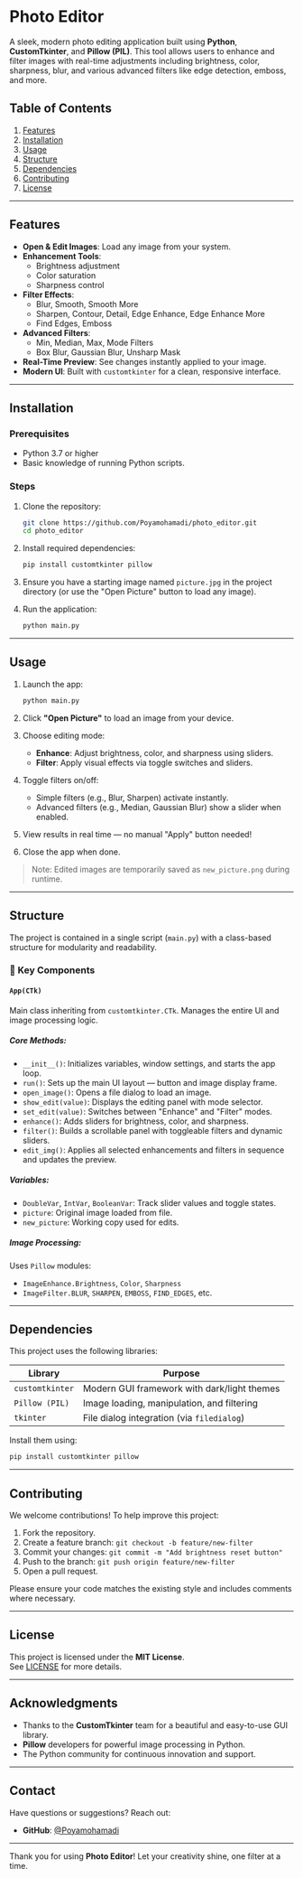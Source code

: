 
# Photo Editor

A sleek, modern photo editing application built using **Python**, **CustomTkinter**, and **Pillow (PIL)**. This tool allows users to enhance and filter images with real-time adjustments including brightness, color, sharpness, blur, and various advanced filters like edge detection, emboss, and more.

## Table of Contents

1. [Features](#features)
2. [Installation](#installation)
3. [Usage](#usage)
4. [Structure](#structure)
5. [Dependencies](#dependencies)
6. [Contributing](#contributing)
7. [License](#license)

---

## Features

- **Open & Edit Images**: Load any image from your system.
- **Enhancement Tools**:
  - Brightness adjustment
  - Color saturation
  - Sharpness control
- **Filter Effects**:
  - Blur, Smooth, Smooth More
  - Sharpen, Contour, Detail, Edge Enhance, Edge Enhance More
  - Find Edges, Emboss
- **Advanced Filters**:
  - Min, Median, Max, Mode Filters
  - Box Blur, Gaussian Blur, Unsharp Mask
- **Real-Time Preview**: See changes instantly applied to your image.
- **Modern UI**: Built with `customtkinter` for a clean, responsive interface.

---

## Installation

### Prerequisites

- Python 3.7 or higher
- Basic knowledge of running Python scripts.
### Steps

1. Clone the repository:
   ```bash
   git clone https://github.com/Poyamohamadi/photo_editor.git
   cd photo_editor
   ```

2. Install required dependencies:
   ```bash
   pip install customtkinter pillow
   ```

3. Ensure you have a starting image named `picture.jpg` in the project directory (or use the "Open Picture" button to load any image).

4. Run the application:
   ```bash
   python main.py
   ```


---

## Usage

1. Launch the app:
   ```bash
   python main.py
   ```

2. Click **"Open Picture"** to load an image from your device.

3. Choose editing mode:
   - **Enhance**: Adjust brightness, color, and sharpness using sliders.
   - **Filter**: Apply visual effects via toggle switches and sliders.

4. Toggle filters on/off:
   - Simple filters (e.g., Blur, Sharpen) activate instantly.
   - Advanced filters (e.g., Median, Gaussian Blur) show a slider when enabled.

5. View results in real time — no manual "Apply" button needed!

6. Close the app when done.

>  Note: Edited images are temporarily saved as `new_picture.png` during runtime.

---

## Structure

The project is contained in a single script (`main.py`) with a class-based structure for modularity and readability.

### 🔧 Key Components

#### `App(CTk)`
Main class inheriting from `customtkinter.CTk`. Manages the entire UI and image processing logic.

##### Core Methods:
- `__init__()`: Initializes variables, window settings, and starts the app loop.
- `run()`: Sets up the main UI layout — button and image display frame.
- `open_image()`: Opens a file dialog to load an image.
- `show_edit(value)`: Displays the editing panel with mode selector.
- `set_edit(value)`: Switches between "Enhance" and "Filter" modes.
- `enhance()`: Adds sliders for brightness, color, and sharpness.
- `filter()`: Builds a scrollable panel with toggleable filters and dynamic sliders.
- `edit_img()`: Applies all selected enhancements and filters in sequence and updates the preview.

##### Variables:
- `DoubleVar`, `IntVar`, `BooleanVar`: Track slider values and toggle states.
- `picture`: Original image loaded from file.
- `new_picture`: Working copy used for edits.

##### Image Processing:
Uses `Pillow` modules:
- `ImageEnhance.Brightness`, `Color`, `Sharpness`
- `ImageFilter.BLUR`, `SHARPEN`, `EMBOSS`, `FIND_EDGES`, etc.

---

## Dependencies

This project uses the following libraries:

| Library         | Purpose                                     |
| --------------- | ------------------------------------------- |
| `customtkinter` | Modern GUI framework with dark/light themes |
| `Pillow (PIL)`  | Image loading, manipulation, and filtering  |
| `tkinter`       | File dialog integration (via `filedialog`)  |

Install them using:
```bash
pip install customtkinter pillow
```

---

## Contributing

We welcome contributions! To help improve this project:

1. Fork the repository.
2. Create a feature branch: `git checkout -b feature/new-filter`
3. Commit your changes: `git commit -m "Add brightness reset button"`
4. Push to the branch: `git push origin feature/new-filter`
5. Open a pull request.

Please ensure your code matches the existing style and includes comments where necessary.

---

## License

This project is licensed under the **MIT License**.  
See [LICENSE](LICENSE) for more details.

---

## Acknowledgments

-  Thanks to the **CustomTkinter** team for a beautiful and easy-to-use GUI library.
- **Pillow** developers for powerful image processing in Python.
-  The Python community for continuous innovation and support.

---

## Contact

Have questions or suggestions? Reach out:

- **GitHub**: [@Poyamohamadi](https://github.com/Poyamohamadi)

---

Thank you for using **Photo Editor**! 
Let your creativity shine, one filter at a time.

